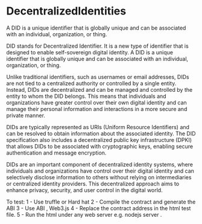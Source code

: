 # DecentralizedIdentities
A DID is a unique identifier that is globally unique and can be associated with an individual, organization, or thing.

DID stands for Decentralized Identifier. It is a new type of identifier that is designed to enable self-sovereign digital identity. A DID is a unique identifier that is globally unique and can be associated with an individual, organization, or thing.

Unlike traditional identifiers, such as usernames or email addresses, DIDs are not tied to a centralized authority or controlled by a single entity. Instead, DIDs are decentralized and can be managed and controlled by the entity to whom the DID belongs. This means that individuals and organizations have greater control over their own digital identity and can manage their personal information and interactions in a more secure and private manner.

DIDs are typically represented as URIs (Uniform Resource Identifiers) and can be resolved to obtain information about the associated identity. The DID specification also includes a decentralized public key infrastructure (DPKI) that allows DIDs to be associated with cryptographic keys, enabling secure authentication and message encryption.

DIDs are an important component of decentralized identity systems, where individuals and organizations have control over their digital identity and can selectively disclose information to others without relying on intermediaries or centralized identity providers. This decentralized approach aims to enhance privacy, security, and user control in the digital world.

To test:
1 - Use truffle or Hard hat 
2 - Compile the contract and generate the ABI
3 - Use ABI , Web3.js
4 - Replace the contract address in the html test file.
5 - Run the html under any web server e.g. nodejs server .

